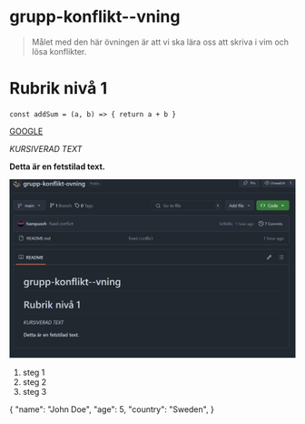 # grupp-konflikt--vning
> Målet med den här övningen är att vi ska lära oss att skriva i vim och lösa konflikter.
# Rubrik nivå 1

``
const addSum = (a, b) => {
    return a + b
}
``

[GOOGLE](https://www.google.se/)

*KURSIVERAD TEXT*

**Detta är en fetstilad text.**

<ul></ul>
<ul></ul>
<ul></ul>



![Image of the project UI](./imageprojectui.png)

1. steg 1
2. steg 2
3. steg 3

{
    "name": "John Doe",
    "age": 5,
    "country": "Sweden",
}
